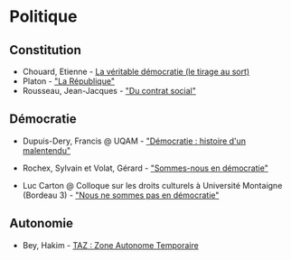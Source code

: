# Politique

## Constitution

- <i class="fa fa-film"></i> 
  Chouard, Etienne - 
  [La véritable démocratie (le tirage au sort)](https://www.youtube.com/watch?v=WNWZaPk3m3I)
- <i class="fa fa-book"></i> 
  Platon - 
  ["La République"](https://www.goodreads.com/book/show/1342302.La_R_publique)
- <i class="fa fa-book"></i> 
  Rousseau, Jean-Jacques -
  ["Du contrat social"](https://www.goodreads.com/book/show/2911640-du-contrat-social)

## Démocratie

- <i class="fa fa-film"></i>
  Dupuis-Dery, Francis @ UQAM - 
  ["Démocratie : histoire d'un malentendu"](https://www.youtube.com/watch?v=KVW5ogGDlts)

- <i class="fa fa-film"></i>
  Rochex, Sylvain et Volat, Gérard -
  ["Sommes-nous en démocratie"](https://www.youtube.com/watch?v=dcmkAG3fESE)

- <i class="fa fa-film"></i>
  Luc Carton @ Colloque sur les droits culturels à Université Montaigne (Bordeau 3) - 
  ["Nous ne sommes pas en démocratie"](https://www.youtube.com/watch?v=XZdwxmKPMk8)

## Autonomie

- <i class="fa fa-book"></i> 
  Bey, Hakim -
  [TAZ : Zone Autonome Temporaire](
  https://www.goodreads.com/book/show/26155570-taz-zone-autonome-temporaire)

<!-- alain tourraine - "comprendre le monde d'aujourd'hui -->
